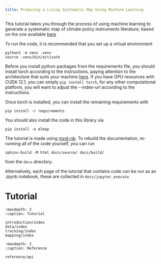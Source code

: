 ```yaml
---
title: Producing a Living Systematic Map Using Machine Learning
---
```


This tutorial takes you through the process of using machine learning to generate a systematic map of climate policy instruments literature, based on the one available [here](https://apsis.mcc-berlin.net/climate-policy-instruments-map/)

To run the code, it is recommended that you set up a virtual environment

```
python3 -m venv .venv
source .venv/bin/activate
```

Before you install python packages from the requirements file, you should install torch according to the instructions, paying attention to the architecture that suits your machine [here](https://pytorch.org/). If you have GPU resources with CUDA 12.1, you can simply `pip install torch`, for any other computational platform, you will want to adjust the --index-url according to the instructions.

Once torch is installed, you can install the remaining requirements with

```
pip install -r requirements
```

You should also install the code in this library via

```
pip install -e mlmap
```
 
The tutorial is made using [myst-nb](https://myst-nb.readthedocs.io/en/latest/index.html). To rebuild the documentation, re-running all of the code yourself, you can run

```
sphinx-build -M html docs/source/ docs/build/
```

from the `docs` directory.

Alternatively, each page of the tutorial that contains code can be run as an .ipynb notebook, these are collected in `docs/jupyter_execute`

# Tutorial

```{toctree}
:maxdepth: 2
:caption: Tutorial

introduction/index
data/index
training/index
mapping/index

```

```{toctree}
:maxdepth: 2
:caption: Reference

reference/api

```
